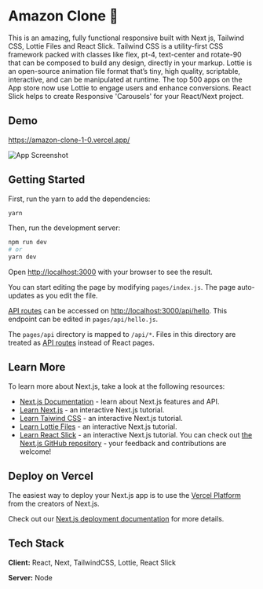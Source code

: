 # Amazon Clone 🚀
This is an amazing, fully functional responsive built with Next js, Tailwind CSS, Lottie Files and React Slick. Tailwind CSS is a utility-first CSS framework packed with classes like flex, pt-4, text-center and rotate-90 that can be composed to build any design, directly in your markup.
Lottie is an open-source animation file format that’s tiny, high quality, scriptable,
interactive, and can be manipulated at runtime. The top 500 apps on the App
store now use Lottie to engage users and enhance conversions. React Slick helps to create Responsive 'Carousels' for your React/Next project.

## Demo
https://amazon-clone-1-0.vercel.app/





![App Screenshot](https://firebasestorage.googleapis.com/v0/b/screen-technicals.appspot.com/o/resources%2FAmazonHomePage.png?alt=media&token=70079d36-f699-4096-bf9e-a4381a027654)

## Getting Started

First, run the yarn to add the dependencies:

```bash
yarn
```
Then, run the development server:

```bash
npm run dev
# or
yarn dev
```

Open [http://localhost:3000](http://localhost:3000) with your browser to see the result.

You can start editing the page by modifying `pages/index.js`. The page auto-updates as you edit the file.

[API routes](https://nextjs.org/docs/api-routes/introduction) can be accessed on [http://localhost:3000/api/hello](http://localhost:3000/api/hello). This endpoint can be edited in `pages/api/hello.js`.

The `pages/api` directory is mapped to `/api/*`. Files in this directory are treated as [API routes](https://nextjs.org/docs/api-routes/introduction) instead of React pages.

## Learn More

To learn more about Next.js, take a look at the following resources:

- [Next.js Documentation](https://nextjs.org/docs) - learn about Next.js features and API.
- [Learn Next.js](https://nextjs.org/learn) - an interactive Next.js tutorial.
- [Learn Taiwind CSS](https://tailwindcss.com/) - an interactive Next.js tutorial.
- [Learn Lottie Files](https://lottiefiles.com/) - an interactive Next.js tutorial.
- [Learn React Slick](https://react-slick.neostack.com/docs/get-started) - an interactive Next.js tutorial.
You can check out [the Next.js GitHub repository](https://github.com/vercel/next.js/) - your feedback and contributions are welcome!

## Deploy on Vercel

The easiest way to deploy your Next.js app is to use the [Vercel Platform](https://vercel.com/new?utm_medium=default-template&filter=next.js&utm_source=create-next-app&utm_campaign=create-next-app-readme) from the creators of Next.js.

Check out our [Next.js deployment documentation](https://nextjs.org/docs/deployment) for more details.

## Tech Stack

**Client:** React, Next, TailwindCSS, Lottie, React Slick

**Server:** Node

